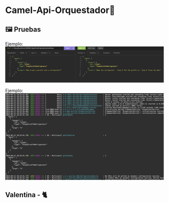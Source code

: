 # Camel-Api-Orquestador🌸

## 🖼 Pruebas

Ejemplo:
![Screenshot](/imagenes/prueba_2.png)

Ejemplo:
![Screenshot](/imagenes/prueba_1.png)

## Valentina - 🐈
